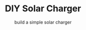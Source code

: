 ---
title: DIY Solar Charger
subtitle: build a simple solar charger
thumbnail: assets/img/resources/solar-charger.jpg
link: https://wikifab.org/wiki/DIY_Solar_Charger
---